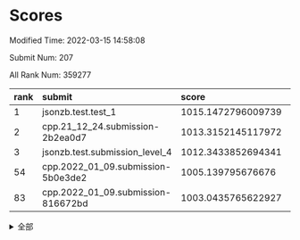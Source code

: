 # Scores

Modified Time: 2022-03-15 14:58:08

Submit Num: 207

All Rank Num: 359277

| rank |               submit               |       score        |       sigma        | pk_num |
| :--- | :--------------------------------- | :----------------- | :----------------- | :----- |
| 1    | jsonzb.test.test_1                 | 1015.1472796009739 | 0.8351355423398181 | 6940   |
| 2    | cpp.21_12_24.submission-2b2ea0d7   | 1013.3152145117972 | 0.7962826274611668 | 6940   |
| 3    | jsonzb.test.submission_level_4     | 1012.3433852694341 | 0.783275889620977  | 6941   |
| 54   | cpp.2022_01_09.submission-5b0e3de2 | 1005.139795676676  | 0.7134585996201375 | 6946   |
| 83   | cpp.2022_01_09.submission-816672bd | 1003.0435765622927 | 0.7155833305379079 | 6941   |


<details>
<summary>全部</summary>

| rank |                 submit                 |       score        |       sigma        | pk_num |
| :--- | :------------------------------------- | :----------------- | :----------------- | :----- |
| 1    | jsonzb.test.test_1                     | 1015.1472796009739 | 0.8351355423398181 | 6940   |
| 2    | cpp.21_12_24.submission-2b2ea0d7       | 1013.3152145117972 | 0.7962826274611668 | 6940   |
| 3    | jsonzb.test.submission_level_4         | 1012.3433852694341 | 0.783275889620977  | 6941   |
| 4    | gobigger.level_3.submission_level_3_20 | 1011.8606001324382 | 0.7553893026994913 | 6941   |
| 5    | gobigger.level_3.submission_level_3_43 | 1011.5771118224872 | 0.7837838921112978 | 6941   |
| 6    | gobigger.level_3.submission_level_3_39 | 1011.3851803778883 | 0.77371777926049   | 6948   |
| 7    | gobigger.level_3.submission_level_3_38 | 1011.1348586450666 | 0.7759642896606971 | 6941   |
| 8    | gobigger.level_3.submission_level_3_36 | 1011.080402925434  | 0.7615083896000969 | 6942   |
| 9    | gobigger.level_3.submission_level_3_31 | 1011.0622277674829 | 0.7587141183747689 | 6942   |
| 10   | gobigger.level_3.submission_level_3_17 | 1011.0046772989281 | 0.767382856070317  | 6941   |
| 11   | gobigger.level_3.submission_level_3_49 | 1010.9439367712577 | 0.7641438790839946 | 6944   |
| 12   | gobigger.level_3.submission_level_3_33 | 1010.9326480678401 | 0.7615324332047044 | 6943   |
| 13   | gobigger.level_3.submission_level_3_40 | 1010.8668870749306 | 0.7651314500550679 | 6943   |
| 14   | gobigger.level_3.submission_level_3_12 | 1010.8612177476738 | 0.779164763904532  | 6944   |
| 15   | gobigger.level_3.submission_level_3_16 | 1010.8601891667448 | 0.7638556894410599 | 6938   |
| 16   | gobigger.level_3.submission_level_3_1  | 1010.7276165310981 | 0.7536409366906704 | 6941   |
| 17   | gobigger.level_3.submission_level_3_5  | 1010.5956119266717 | 0.7952955889842092 | 6940   |
| 18   | gobigger.level_3.submission_level_3_24 | 1010.5911923779954 | 0.767713199705457  | 6944   |
| 19   | gobigger.level_3.submission_level_3_6  | 1010.5177227579671 | 0.7650736184187643 | 6943   |
| 20   | gobigger.level_3.submission_level_3_18 | 1010.4788814561053 | 0.7766135403585036 | 6948   |
| 21   | gobigger.level_3.submission_level_3_13 | 1010.4659741351267 | 0.7557735599326169 | 6946   |
| 22   | gobigger.level_3.submission_level_3_4  | 1010.3446812195989 | 0.7699536673624745 | 6939   |
| 23   | gobigger.level_3.submission_level_3_10 | 1010.223917127969  | 0.7493808585756367 | 6941   |
| 24   | gobigger.level_3.submission_level_3_35 | 1010.1450401541192 | 0.7493017482090047 | 6940   |
| 25   | gobigger.level_3.submission_level_3_15 | 1010.1317557994147 | 0.7639920926297972 | 6944   |
| 26   | gobigger.level_3.submission_level_3_8  | 1010.1189951866571 | 0.7686161523859636 | 6944   |
| 27   | gobigger.level_3.submission_level_3_44 | 1010.1171183861085 | 0.7676752965134316 | 6942   |
| 28   | gobigger.level_3.submission_level_3_11 | 1010.0968566708158 | 0.7513002246682655 | 6943   |
| 29   | gobigger.level_3.submission_level_3_27 | 1010.0529186803101 | 0.7774509671757506 | 6943   |
| 30   | gobigger.level_3.submission_level_3_37 | 1009.9897257885607 | 0.7711062314019298 | 6943   |
| 31   | gobigger.level_3.submission_level_3_46 | 1009.9843312060575 | 0.779273231199146  | 6945   |
| 32   | gobigger.level_3.submission_level_3_2  | 1009.9791259022827 | 0.7427939003476351 | 6941   |
| 33   | gobigger.level_3.submission_level_3_9  | 1009.9444570792693 | 0.7655320685818603 | 6943   |
| 34   | gobigger.level_3.submission_level_3_3  | 1009.9248345462017 | 0.7360244889146199 | 6941   |
| 35   | gobigger.level_3.submission_level_3_48 | 1009.8382409591122 | 0.7626194496434504 | 6943   |
| 36   | gobigger.level_3.submission_level_3_42 | 1009.8159535228986 | 0.7508972846700815 | 6941   |
| 37   | gobigger.level_3.submission_level_3_7  | 1009.750070948643  | 0.7482709180045022 | 6941   |
| 38   | gobigger.level_3.submission_level_3_22 | 1009.7053194806558 | 0.7731585709991936 | 6944   |
| 39   | gobigger.level_3.submission_level_3_47 | 1009.648195694952  | 0.754783259798044  | 6945   |
| 40   | gobigger.level_3.submission_level_3_45 | 1009.5975544739636 | 0.7800713915161895 | 6947   |
| 41   | gobigger.level_3.submission_level_3_34 | 1009.5453290798895 | 0.7878843234977622 | 6938   |
| 42   | gobigger.level_3.submission_level_3_26 | 1009.5039275397669 | 0.7598879081043286 | 6938   |
| 43   | gobigger.level_3.submission_level_3_23 | 1009.4615387582968 | 0.7446693283071117 | 6942   |
| 44   | gobigger.level_3.submission_level_3_14 | 1009.4117214957575 | 0.7260098572020768 | 6941   |
| 45   | gobigger.level_3.submission_level_3_30 | 1009.3836293208129 | 0.771798148544343  | 6944   |
| 46   | gobigger.level_3.submission_level_3_29 | 1009.3486680088976 | 0.7408398802150071 | 6937   |
| 47   | gobigger.level_3.submission_level_3_25 | 1009.3089135448346 | 0.7444701499290988 | 6946   |
| 48   | gobigger.level_3.submission_level_3_0  | 1009.0392980335135 | 0.7444099200769768 | 6946   |
| 49   | gobigger.level_3.submission_level_3_21 | 1008.990308233227  | 0.760914362759053  | 6939   |
| 50   | gobigger.level_3.submission_level_3_41 | 1008.9560975731887 | 0.7358044991580848 | 6944   |
| 51   | gobigger.level_3.submission_level_3_32 | 1008.786071237083  | 0.7602588412597076 | 6939   |
| 52   | gobigger.level_3.submission_level_3_28 | 1008.6201062061098 | 0.7427628468975491 | 6940   |
| 53   | gobigger.level_3.submission_level_3_19 | 1008.0098442898673 | 0.7401144898728169 | 6945   |
| 54   | cpp.2022_01_09.submission-5b0e3de2     | 1005.139795676676  | 0.7134585996201375 | 6946   |
| 55   | gobigger.level_1.submission_level_1_1  | 1004.3469678016135 | 0.7050573056732917 | 6944   |
| 56   | gobigger.level_1.submission_level_1_43 | 1004.2401357096949 | 0.7102625738513852 | 6944   |
| 57   | gobigger.level_1.submission_level_1_21 | 1004.2042553935722 | 0.7188070641249915 | 6945   |
| 58   | gobigger.level_1.submission_level_1_5  | 1004.2019753754328 | 0.71212472033739   | 6939   |
| 59   | gobigger.level_1.submission_level_1_29 | 1004.0411035260915 | 0.7157016210835552 | 6943   |
| 60   | gobigger.level_1.submission_level_1_16 | 1004.0225455855863 | 0.708059561156749  | 6941   |
| 61   | gobigger.level_1.submission_level_1_17 | 1003.9601922634308 | 0.7413086031055985 | 6943   |
| 62   | gobigger.level_1.submission_level_1_13 | 1003.9238569643453 | 0.7237693708786199 | 6945   |
| 63   | gobigger.level_1.submission_level_1_15 | 1003.8253130471702 | 0.7182601796469187 | 6944   |
| 64   | gobigger.level_1.submission_level_1_19 | 1003.7105956567148 | 0.7267675659161799 | 6940   |
| 65   | gobigger.level_1.submission_level_1_32 | 1003.6660198958785 | 0.7284056700971352 | 6944   |
| 66   | gobigger.level_1.submission_level_1_20 | 1003.6394042121055 | 0.701279712346588  | 6939   |
| 67   | gobigger.level_1.submission_level_1_34 | 1003.5287089831494 | 0.7225121713544699 | 6941   |
| 68   | gobigger.level_1.submission_level_1_26 | 1003.5183816769896 | 0.7131030746353152 | 6939   |
| 69   | gobigger.level_1.submission_level_1_18 | 1003.4336401221633 | 0.7146381302119569 | 6946   |
| 70   | gobigger.level_1.submission_level_1_39 | 1003.4277809206327 | 0.7235165643613913 | 6941   |
| 71   | gobigger.level_1.submission_level_1_35 | 1003.4123367240493 | 0.7328002303229526 | 6943   |
| 72   | gobigger.level_1.submission_level_1_4  | 1003.4078319081609 | 0.7134621613011424 | 6940   |
| 73   | gobigger.level_1.submission_level_1_40 | 1003.3199092209817 | 0.7128711318057656 | 6943   |
| 74   | gobigger.level_1.submission_level_1_41 | 1003.2807864921111 | 0.7219713937889455 | 6940   |
| 75   | gobigger.level_1.submission_level_1_2  | 1003.2640521386959 | 0.7217804701667534 | 6947   |
| 76   | gobigger.level_1.submission_level_1_27 | 1003.251474715197  | 0.7172962491356211 | 6943   |
| 77   | gobigger.level_1.submission_level_1_22 | 1003.1575113369096 | 0.7157678231639747 | 6943   |
| 78   | gobigger.level_1.submission_level_1_37 | 1003.1526534392774 | 0.7160372903397249 | 6945   |
| 79   | gobigger.level_1.submission_level_1_42 | 1003.1424266838935 | 0.7170651821270568 | 6934   |
| 80   | gobigger.level_1.submission_level_1_14 | 1003.1311572219334 | 0.7086265158290573 | 6946   |
| 81   | gobigger.level_1.submission_level_1_0  | 1003.1108046679309 | 0.7103262212823065 | 6947   |
| 82   | gobigger.level_1.submission_level_1_11 | 1003.0568377481923 | 0.7123055229839759 | 6944   |
| 83   | cpp.2022_01_09.submission-816672bd     | 1003.0435765622927 | 0.7155833305379079 | 6941   |
| 84   | gobigger.level_1.submission_level_1_9  | 1003.0057497966294 | 0.7145786105398384 | 6945   |
| 85   | gobigger.level_1.submission_level_1_7  | 1002.9893138799936 | 0.7287641569136719 | 6945   |
| 86   | gobigger.level_1.submission_level_1_31 | 1002.9638052968287 | 0.706583133072564  | 6942   |
| 87   | gobigger.level_1.submission_level_1_8  | 1002.9481192132878 | 0.7037444253685494 | 6938   |
| 88   | gobigger.level_1.submission_level_1_44 | 1002.8358967638061 | 0.7069907905138246 | 6946   |
| 89   | gobigger.level_1.submission_level_1_48 | 1002.8175630632908 | 0.7114677385528848 | 6945   |
| 90   | gobigger.level_1.submission_level_1_45 | 1002.7777110864533 | 0.7119632080074749 | 6943   |
| 91   | gobigger.level_1.submission_level_1_24 | 1002.7700276427092 | 0.7139750047608061 | 6936   |
| 92   | gobigger.level_1.submission_level_1_25 | 1002.6868042984721 | 0.711505813218512  | 6942   |
| 93   | gobigger.level_1.submission_level_1_6  | 1002.6578648445593 | 0.7194292107902962 | 6947   |
| 94   | gobigger.level_1.submission_level_1_38 | 1002.6569176209626 | 0.7087474630242133 | 6943   |
| 95   | gobigger.level_1.submission_level_1_36 | 1002.6560690228788 | 0.7261086957749495 | 6945   |
| 96   | gobigger.level_1.submission_level_1_30 | 1002.6495793548748 | 0.7186224579699515 | 6940   |
| 97   | gobigger.level_1.submission_level_1_10 | 1002.6177564371026 | 0.7175477563026332 | 6943   |
| 98   | gobigger.level_1.submission_level_1_33 | 1002.5518989714495 | 0.712846709896992  | 6943   |
| 99   | gobigger.level_1.submission_level_1_47 | 1002.4768384408136 | 0.705529150197873  | 6945   |
| 100  | gobigger.level_1.submission_level_1_12 | 1002.3714551115316 | 0.7129134126160587 | 6937   |
| 101  | gobigger.level_1.submission_level_1_46 | 1002.252542820077  | 0.7152131991720456 | 6945   |
| 102  | gobigger.level_1.submission_level_1_28 | 1002.139745905188  | 0.7027436912027605 | 6940   |
| 103  | gobigger.level_1.submission_level_1_49 | 1002.058717055278  | 0.7153587638147948 | 6944   |
| 104  | gobigger.level_1.submission_level_1_23 | 1001.9755675382315 | 0.7126880982102449 | 6940   |
| 105  | gobigger.level_1.submission_level_1_3  | 1001.9634821535178 | 0.7158605769857131 | 6943   |
| 106  | gobigger.random.submission_random_23   | 997.7736156634809  | 0.7023230449097791 | 6936   |
| 107  | gobigger.random.submission_random_48   | 997.6428813984763  | 0.7094665037872101 | 6947   |
| 108  | gobigger.random.submission_random_19   | 997.4430641084068  | 0.7020555596371992 | 6945   |
| 109  | gobigger.random.submission_random_20   | 996.8554959518875  | 0.70782953980827   | 6940   |
| 110  | gobigger.random.submission_random_34   | 996.8534513126351  | 0.7162566968356956 | 6943   |
| 111  | gobigger.random.submission_random_9    | 996.8066337427942  | 0.714965582821147  | 6940   |
| 112  | gobigger.random.submission_random_27   | 996.8044952860397  | 0.7067048643297698 | 6949   |
| 113  | gobigger.random.submission_random_4    | 996.7246559825746  | 0.7088129182101489 | 6940   |
| 114  | gobigger.random.submission_random_33   | 996.6555131780805  | 0.7011026515973281 | 6943   |
| 115  | gobigger.random.submission_random_43   | 996.6495106480611  | 0.7126548824885169 | 6948   |
| 116  | gobigger.random.submission_random_17   | 996.6216237116226  | 0.7028896780181773 | 6943   |
| 117  | gobigger.random.submission_random_29   | 996.4484437260382  | 0.6985833418149131 | 6945   |
| 118  | gobigger.random.submission_random_30   | 996.3430305838742  | 0.7314006257252988 | 6943   |
| 119  | gobigger.random.submission_random_5    | 996.3352611734704  | 0.7120572756023951 | 6938   |
| 120  | gobigger.random.submission_random_21   | 996.2883309320844  | 0.7119348872556663 | 6942   |
| 121  | gobigger.random.submission_random_6    | 996.2823720661472  | 0.7108681221982127 | 6945   |
| 122  | gobigger.random.submission_random_36   | 996.2762353273866  | 0.7088306501111992 | 6945   |
| 123  | gobigger.random.submission_random_22   | 996.2288748523075  | 0.7118748581631102 | 6944   |
| 124  | gobigger.random.submission_random_25   | 996.2201195902713  | 0.7043049162317305 | 6944   |
| 125  | gobigger.random.submission_random_39   | 996.1935714230391  | 0.6997494679919178 | 6941   |
| 126  | gobigger.random.submission_random_15   | 996.1831031784562  | 0.70512539827468   | 6943   |
| 127  | gobigger.random.submission_random_13   | 996.155357303116   | 0.7096303286737317 | 6946   |
| 128  | gobigger.random.submission_random_18   | 996.1489146807029  | 0.7072881527027097 | 6946   |
| 129  | gobigger.random.submission_random_41   | 996.0843272327538  | 0.7161847701897097 | 6938   |
| 130  | gobigger.random.submission_random_47   | 996.0367260697863  | 0.7031343875839507 | 6943   |
| 131  | gobigger.random.submission_random_7    | 995.9051809649512  | 0.7131829096879422 | 6943   |
| 132  | gobigger.random.submission_random_10   | 995.9036556496433  | 0.7226343835639693 | 6939   |
| 133  | gobigger.random.submission_random_38   | 995.8985904183556  | 0.7064224981026821 | 6939   |
| 134  | gobigger.random.submission_random_44   | 995.8930761910829  | 0.7273883814226092 | 6944   |
| 135  | gobigger.random.submission_random_24   | 995.8621137621093  | 0.7154153999561701 | 6943   |
| 136  | gobigger.random.submission_random_45   | 995.8437350134873  | 0.7147127547156122 | 6946   |
| 137  | gobigger.random.submission_random_14   | 995.8410811641659  | 0.6978248750540811 | 6949   |
| 138  | gobigger.random.submission_random_49   | 995.8126123702768  | 0.7015206257470157 | 6941   |
| 139  | gobigger.random.submission_random_46   | 995.79145753485    | 0.7098765516059176 | 6941   |
| 140  | gobigger.random.submission_random_0    | 995.7338539764814  | 0.7035085689715149 | 6945   |
| 141  | gobigger.random.submission_random_3    | 995.700402912229   | 0.6981194819398806 | 6944   |
| 142  | gobigger.random.submission_random_37   | 995.6899164217032  | 0.7018016863758036 | 6935   |
| 143  | gobigger.random.submission_random_35   | 995.5746302263441  | 0.7054196722652175 | 6940   |
| 144  | gobigger.random.submission_random_12   | 995.462504993988   | 0.7152635391297921 | 6939   |
| 145  | gobigger.random.submission_random_26   | 995.4079012651642  | 0.7099974903664399 | 6937   |
| 146  | gobigger.random.submission_random_1    | 995.395096736947   | 0.7207551973543761 | 6945   |
| 147  | gobigger.random.submission_random_40   | 995.3531102654613  | 0.7124705930346976 | 6944   |
| 148  | gobigger.random.submission_random_42   | 995.3145650265617  | 0.7034558330757779 | 6946   |
| 149  | gobigger.random.submission_random_11   | 995.3092741740605  | 0.7094790993377817 | 6946   |
| 150  | gobigger.random.submission_random_31   | 995.2981758060916  | 0.7003901321819235 | 6943   |
| 151  | gobigger.random.submission_random_32   | 995.264017266695   | 0.7270332431389892 | 6944   |
| 152  | gobigger.random.submission_random_8    | 995.20033556087    | 0.7075342780256256 | 6943   |
| 153  | gobigger.random.submission_random_28   | 995.1524189795103  | 0.7156600546137036 | 6940   |
| 154  | gobigger.random.submission_random_16   | 995.0106178790062  | 0.7214629618778625 | 6942   |
| 155  | gobigger.level_2.submission_level_2_49 | 994.9564766294201  | 0.7329738494912583 | 6944   |
| 156  | gobigger.random.submission_random_2    | 994.9325891727187  | 0.7205419686937948 | 6937   |
| 157  | gobigger.level_2.submission_level_2_41 | 994.7660667466511  | 0.7291106899522656 | 6947   |
| 158  | gobigger.level_2.submission_level_2_33 | 993.6246746062391  | 0.7229607384788402 | 6941   |
| 159  | gobigger.level_2.submission_level_2_34 | 993.3115653587528  | 0.7611839510186861 | 6944   |
| 160  | gobigger.level_2.submission_level_2_22 | 993.3096355213512  | 0.7339397847723873 | 6944   |
| 161  | gobigger.level_2.submission_level_2_2  | 993.1717611220021  | 0.7420121620497829 | 6937   |
| 162  | gobigger.level_2.submission_level_2_23 | 992.9269187599614  | 0.7306063808236305 | 6944   |
| 163  | gobigger.level_2.submission_level_2_42 | 992.8909813926851  | 0.7464858302744931 | 6941   |
| 164  | gobigger.level_2.submission_level_2_10 | 992.8600726587639  | 0.7370120804727209 | 6939   |
| 165  | gobigger.level_2.submission_level_2_43 | 992.8040478454953  | 0.7450733747539882 | 6946   |
| 166  | gobigger.level_2.submission_level_2_46 | 992.7600684909967  | 0.7343952689969901 | 6936   |
| 167  | gobigger.level_2.submission_level_2_47 | 992.6685168955082  | 0.7413955497997604 | 6945   |
| 168  | gobigger.level_2.submission_level_2_19 | 992.6648621029956  | 0.7512768537991528 | 6942   |
| 169  | gobigger.level_2.submission_level_2_40 | 992.6512624891405  | 0.7450784497592172 | 6945   |
| 170  | gobigger.level_2.submission_level_2_14 | 992.4459208721219  | 0.739128854538855  | 6944   |
| 171  | gobigger.level_2.submission_level_2_6  | 992.4370938265222  | 0.7440512792370032 | 6940   |
| 172  | gobigger.level_2.submission_level_2_11 | 992.3959010824792  | 0.7327682875653522 | 6936   |
| 173  | gobigger.level_2.submission_level_2_20 | 992.390062178372   | 0.7368136813965241 | 6947   |
| 174  | gobigger.level_2.submission_level_2_44 | 992.36699153593    | 0.7492191398477368 | 6944   |
| 175  | gobigger.level_2.submission_level_2_28 | 992.3318447803024  | 0.7560342533537382 | 6939   |
| 176  | gobigger.level_2.submission_level_2_13 | 992.2971977202334  | 0.7411668285065387 | 6941   |
| 177  | gobigger.level_2.submission_level_2_36 | 992.2653428212737  | 0.7390259276404634 | 6941   |
| 178  | gobigger.level_2.submission_level_2_9  | 992.2298646362731  | 0.7370605422355452 | 6939   |
| 179  | gobigger.level_2.submission_level_2_29 | 992.2241447807239  | 0.7374691767541935 | 6939   |
| 180  | gobigger.level_2.submission_level_2_12 | 992.1732733211765  | 0.7465920929521512 | 6945   |
| 181  | gobigger.level_2.submission_level_2_27 | 992.0289334340112  | 0.7430966706484909 | 6947   |
| 182  | gobigger.level_2.submission_level_2_15 | 991.9903306744541  | 0.745241924794199  | 6938   |
| 183  | gobigger.level_2.submission_level_2_7  | 991.9301033218165  | 0.7449464998676794 | 6945   |
| 184  | gobigger.level_2.submission_level_2_16 | 991.8454453376594  | 0.7428130979294983 | 6940   |
| 185  | gobigger.level_2.submission_level_2_45 | 991.8104018137271  | 0.7485782388989942 | 6943   |
| 186  | gobigger.level_2.submission_level_2_38 | 991.7203919086794  | 0.7482431854167904 | 6943   |
| 187  | gobigger.level_2.submission_level_2_31 | 991.5653257733702  | 0.7415633628076935 | 6941   |
| 188  | gobigger.level_2.submission_level_2_24 | 991.5439342576817  | 0.7548875149416693 | 6944   |
| 189  | gobigger.level_2.submission_level_2_30 | 991.5399868492373  | 0.7437932513807687 | 6944   |
| 190  | gobigger.level_2.submission_level_2_1  | 991.4873315048744  | 0.7734813134170127 | 6944   |
| 191  | gobigger.level_2.submission_level_2_26 | 991.4265196957566  | 0.7395412364319526 | 6946   |
| 192  | gobigger.level_2.submission_level_2_5  | 991.4224475079844  | 0.7686467682449996 | 6941   |
| 193  | gobigger.level_2.submission_level_2_0  | 991.3969734082091  | 0.7641648430507566 | 6942   |
| 194  | gobigger.level_2.submission_level_2_4  | 991.3377212949869  | 0.7444513165158554 | 6943   |
| 195  | gobigger.level_2.submission_level_2_35 | 991.3306310066968  | 0.7607287528814274 | 6939   |
| 196  | gobigger.level_2.submission_level_2_3  | 991.190890720585   | 0.7419908241314271 | 6944   |
| 197  | gobigger.level_2.submission_level_2_17 | 991.1560921328946  | 0.7464419782532477 | 6944   |
| 198  | gobigger.level_2.submission_level_2_39 | 991.1187077238847  | 0.7764528604957678 | 6944   |
| 199  | gobigger.level_2.submission_level_2_21 | 991.0876026470918  | 0.7788526902197181 | 6946   |
| 200  | gobigger.level_2.submission_level_2_18 | 991.078077294366   | 0.7533752171418007 | 6941   |
| 201  | gobigger.level_2.submission_level_2_32 | 991.0137257189252  | 0.7614947409080975 | 6943   |
| 202  | gobigger.level_2.submission_level_2_48 | 990.7985981245027  | 0.7507636075083106 | 6947   |
| 203  | gobigger.level_2.submission_level_2_8  | 990.7898406217064  | 0.7612960131505133 | 6946   |
| 204  | gobigger.level_2.submission_level_2_25 | 990.6780766208645  | 0.7614388345321189 | 6943   |
| 205  | gobigger.level_2.submission_level_2_37 | 990.4746709123357  | 0.777098999539227  | 6942   |
| 206  | gobigger.none.submission_none_0        | 977.5569460782106  | 1.3056840847068516 | 6947   |
| 207  | gobigger.none.submission_none_1        | 974.6539513272421  | 1.5701018500143507 | 6945   |

</details>